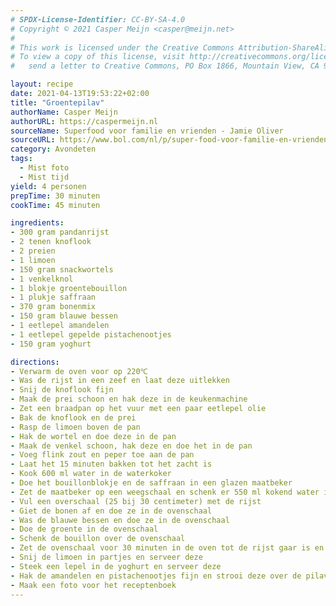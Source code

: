 ```yaml
---
# SPDX-License-Identifier: CC-BY-SA-4.0
# Copyright © 2021 Casper Meijn <casper@meijn.net>
# 
# This work is licensed under the Creative Commons Attribution-ShareAlike 4.0 International License. 
# To view a copy of this license, visit http://creativecommons.org/licenses/by-sa/4.0/ or 
#   send a letter to Creative Commons, PO Box 1866, Mountain View, CA 94042, USA.

layout: recipe
date: 2021-04-13T19:53:22+02:00
title: "Groentepilav"
authorName: Casper Meijn
authorURL: https://caspermeijn.nl
sourceName: Superfood voor familie en vrienden - Jamie Oliver
sourceURL: https://www.bol.com/nl/p/super-food-voor-familie-en-vrienden/9200000057111354/
category: Avondeten
tags:
  - Mist foto
  - Mist tijd
yield: 4 personen
prepTime: 30 minuten
cookTime: 45 minuten

ingredients:
- 300 gram pandanrijst
- 2 tenen knoflook
- 2 preien
- 1 limoen
- 150 gram snackwortels
- 1 venkelknol
- 1 blokje groentebouillon
- 1 plukje saffraan
- 370 gram bonenmix
- 150 gram blauwe bessen
- 1 eetlepel amandelen
- 1 eetlepel gepelde pistachenootjes
- 150 gram yoghurt

directions:
- Verwarm de oven voor op 220℃
- Was de rijst in een zeef en laat deze uitlekken
- Snij de knoflook fijn
- Maak de prei schoon en hak deze in de keukenmachine
- Zet een braadpan op het vuur met een paar eetlepel olie
- Bak de knoflook en de prei
- Rasp de limoen boven de pan
- Hak de wortel en doe deze in de pan
- Maak de venkel schoon, hak deze en doe het in de pan
- Voeg flink zout en peper toe aan de pan
- Laat het 15 minuten bakken tot het zacht is
- Kook 600 ml water in de waterkoker
- Doe het bouillonblokje en de saffraan in een glazen maatbeker
- Zet de maatbeker op een weegschaal en schenk er 550 ml kokend water in
- Vul een overschaal (25 bij 30 centimeter) met de rijst
- Giet de bonen af en doe ze in de ovenschaal
- Was de blauwe bessen en doe ze in de ovenschaal
- Doe de groente in de ovenschaal
- Schenk de bouillon over de ovenschaal
- Zet de ovenschaal voor 30 minuten in de oven tot de rijst gaar is en het krokant is
- Snij de limoen in partjes en serveer deze 
- Steek een lepel in de yoghurt en serveer deze
- Hak de amandelen en pistachenootjes fijn en strooi deze over de pilav
- Maak een foto voor het receptenboek
---
```

